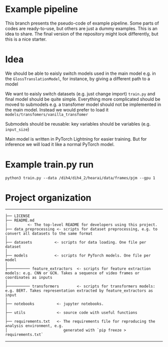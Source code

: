 # Example pipeline
This branch presents the pseudo-code of example pipeline.
Some parts of codes are ready-to-use, but others are just a dummy examples.
This is an idea to share. 
The final version of the repository might look differently, but this is a nice starter.

# Idea
We should be able to eaisly switch models used in the main model e.g. in the `GlossTranslationModel`, for instance, by giving a different path to a model

We want to eaisly switch datasets (e.g. just change import) `train.py` and final model should be quite simple. Everything more complicated should be moved to submodels e.g. a transfomer model should not be implemented in the main model. Instead we would prefer to load it `models/transfomers/vanilla_transfomer`

Submodels should be reusable: key variables should be variables (e.g. `input_size`)

Main model is written in PyTorch Lightning for easier training. But for inference we will load it like a normal PyTorch model.

# Example train.py run

`python3 train.py --data /dih4/dih4_2/hearai/data/frames/pjm --gpu 1`

# Project organization
------------

    ├── LICENSE
    ├── README.md
    |         <- The top-level README for developers using this project.
    ├── data_preprocessing <- scripts for dataset preprocessing, e.g. to convert all datasets to the same format
    │   
    ├── datasets          <- scripts for data loading. One file per dataset
    │
    ├── models            <- scripts for PyTorch models. One file per model
    │
    ├────────── feature_extractors  <- scripts for feature extraction models: e.g. CNN or GCN. Takes a sequence of video frames or coordinates as inputs
    │
    ├────────── transformers        <- scripts for transformers models: e.g. BERT. Takes representation extracted by feature_extractors as input
    │
    ├── notebooks          <- jupyter notebooks.
    │   
    ├── utils              <- source code with useful functions
    │
    ├── requirements.txt   <- The requirements file for reproducing the analysis environment, e.g.
    │                         generated with `pip freeze > requirements.txt`

------------

